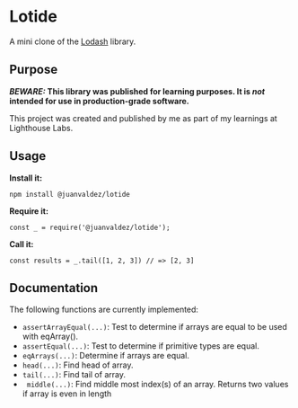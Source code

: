 # Lotide

A mini clone of the [Lodash](https://lodash.com) library.

## Purpose

**_BEWARE:_ This library was published for learning purposes. It is _not_ intended for use in production-grade software.**

This project was created and published by me as part of my learnings at Lighthouse Labs.

## Usage

**Install it:**

`npm install @juanvaldez/lotide`

**Require it:**

`const _ = require('@juanvaldez/lotide');`

**Call it:**

`const results = _.tail([1, 2, 3]) // => [2, 3]`

## Documentation

The following functions are currently implemented:

- `assertArrayEqual(...)`: Test to determine if arrays are equal to be used with eqArray().
- `assertEqual(...)`: Test to determine if primitive types are equal.
- `eqArrays(...)`: Determine if arrays are equal.
- `head(...)`: Find head of array.
- `tail(...)`: Find tail of array.
- ` middle(...)`: Find middle most index(s) of an array. Returns two values if array is even in length
